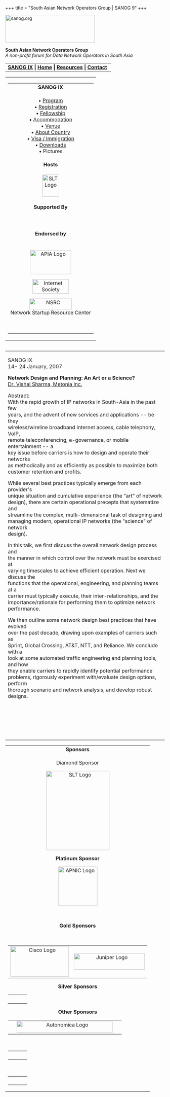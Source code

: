 +++
title = "South Asian Network Operators Group | SANOG 9"
+++

[<img src="../images/logo.jpg" width="283" height="88" alt="sanog.org" />](../index.html)

**South Asian Network Operators Group**  
*A non-profit forum for Data Network Operators in South Asia*

<table width="760" data-border="0" data-cellspacing="0" data-cellpadding="0">
<tbody>
<tr class="odd">
<td><strong><a href="index.html">SANOG IX</a></strong> <strong>| <a href="../index.html">Home</a> | <a href="../resources/index.html">Resources</a> | <a href="../contact.htm">Contact</a> </strong></td>
</tr>
</tbody>
</table>

<table width="99%" data-border="0" data-cellspacing="0" data-cellpadding="8">
<colgroup>
<col style="width: 100%" />
</colgroup>
<tbody>
<tr class="odd">
<td><table width="100%" data-border="0" data-cellspacing="2" data-cellpadding="0">
<colgroup>
<col style="width: 100%" />
</colgroup>
<tbody>
<tr class="odd">
<td style="text-align: center;"><strong>SANOG IX</strong></td>
</tr>
<tr class="even">
<td style="text-align: center;"><p>• <a href="program.htm">Program</a><br />
• <a href="registration.htm">Registration</a><br />
• <a href="fellowship.htm">Fellowship</a><br />
• <a href="accomodation.htm">Accommodation</a><br />
• <a href="venue.htm">Venue</a><br />
• <a href="country.htm">About Country</a><br />
• <a href="visa.htm">Visa / Immigration</a><br />
• <a href="downloads.htm">Downloads</a><br />
• Pictures</p></td>
</tr>
<tr class="odd">
<td style="text-align: center;"><strong>Hosts</strong></td>
</tr>
<tr class="even">
<td style="text-align: center;"><div data-align="center">
<p><a href="http://www.slt.lk"><img src="images/logo_slt.gif" width="53" height="70" alt="SLT Logo" /></a></p>
</div></td>
</tr>
<tr class="odd">
<td style="text-align: center;"><strong>Supported By</strong></td>
</tr>
<tr class="even">
<td style="text-align: center;"><p> </p></td>
</tr>
<tr class="odd">
<td style="text-align: center;"><strong>Endorsed by</strong></td>
</tr>
<tr class="even">
<td style="text-align: center;"><p><br />
<a href="http://www.apia.org/"><img src="../sanog4/images/apialogo.gif" width="130" height="76" alt="APIA Logo" /></a></p>
<p><a href="http://www.isoc.org/"><img src="../sanog4/images/isoc.gif" width="115" height="45" alt="Internet Society" /></a></p>
<p><a href="http://www.nsrc.org/"><img src="../sanog4/images/nsrc-logo.gif" width="134" height="34" alt="NSRC" /></a><br />
Network Startup Resource Center</p>
<p> </p></td>
</tr>
</tbody>
</table></td>
</tr>
</tbody>
</table>

<img src="../images/1pxt.gif" width="1" height="1" />

<table width="100%" data-border="0" data-cellspacing="0" data-cellpadding="10">
<colgroup>
<col style="width: 100%" />
</colgroup>
<tbody>
<tr class="odd">
<td><p>SANOG IX<br />
14- 24 January, 2007</p>
<p><strong>Network Design and Planning: An Art or a Science?</strong><br />
<a href="speakers.htm">Dr. Vishal Sharma, Metonia Inc.</a></p>
<p>Abstract:<br />
With the rapid growth of IP networks in South-Asia in the past few<br />
years, and the advent of new services and applications -- be they<br />
wireless/wireline broadband Internet access, cable telephony, VoIP,<br />
remote teleconferencing, e-governance, or mobile entertainment -- a<br />
key issue before carriers is how to design and operate their networks<br />
as methodically and as efficiently as possible to maximize both<br />
customer retention and profits.</p>
<p>While several best practices typically emerge from each provider's<br />
unique situation and cumulative experience (the "art" of network<br />
design), there are certain operational precepts that systematize and<br />
streamline the complex, multi-dimensional task of designing and<br />
managing modern, operational IP networks (the "science" of network<br />
design).</p>
<p>In this talk, we first discuss the overall network design process and<br />
the manner in which control over the network must be exercised at<br />
varying timescales to achieve efficient operation. Next we discuss the<br />
functions that the operational, engineering, and planning teams at a<br />
carrier must typically execute, their inter-relationships, and the<br />
importance/rationale for performing them to optimize network<br />
performance.</p>
<p>We then outline some network design best practices that have evolved<br />
over the past decade, drawing upon examples of carriers such as<br />
Sprint, Global Crossing, AT&amp;T, NTT, and Reliance. We conclude with a<br />
look at some automated traffic engineering and planning tools, and how<br />
they enable carriers to rapidly identify potential performance<br />
problems, rigorously experiment with/evaluate design options, perform<br />
thorough scenario and network analysis, and develop robust designs.</p>
<p> </p>
<p> </p>
<p> </p></td>
</tr>
</tbody>
</table>

<table width="100%" data-border="0" data-cellspacing="0">
<colgroup>
<col style="width: 100%" />
</colgroup>
<tbody>
<tr class="odd">
<td style="text-align: center;"><strong>Sponsors</strong></td>
</tr>
<tr class="even">
<td style="text-align: center;"><div data-align="center">
<p>Diamond Sponsor</p>
<p><a href="http://www.slt.lk/"><img src="images/slt_logo.jpg" width="200" height="250" alt="SLT Logo" /><br />
</a></p>
<p><strong>Platinum Sponsor</strong></p>
<p><a href="http://www.apnic.net/"><img src="../sanog4/images/apniclogo.jpg" width="124" height="124" alt="APNIC Logo" /></a></p>
<p> </p>
<p><strong>Gold Sponsors</strong></p>
<p> </p>
<table>
<tbody>
<tr class="odd">
<td style="text-align: center;"><a href="http://www.cisco.com/"><img src="images/logo_cisco.gif" width="185" height="96" alt="Cisco Logo" /></a></td>
<td style="text-align: center;"><a href="http://www.juniper.net/"><img src="images/juniper.GIF" width="224" height="51" alt="Juniper Logo" /></a></td>
</tr>
</tbody>
</table>
<p><strong>Silver Sponsors</strong></p>
<table>
<tbody>
<tr class="odd">
<td style="text-align: center;"> </td>
<td style="text-align: center;"> </td>
<td style="text-align: center;"> </td>
</tr>
</tbody>
</table>
<p><strong>Other Sponsors</strong></p>
<table>
<tbody>
<tr class="odd">
<td style="text-align: center;"> </td>
<td style="text-align: center;"><a href="http://www.autonomica.se"><img src="images/Autonomicalogo.jpg" width="303" height="37" alt="Autonomica Logo" /></a></td>
<td style="text-align: center;"> </td>
</tr>
</tbody>
</table>
<p> </p>
<table>
<tbody>
<tr class="odd">
<td style="text-align: center;"> </td>
<td style="text-align: center;"> </td>
<td style="text-align: center;"> </td>
</tr>
</tbody>
</table>
<p> </p>
<table>
<tbody>
<tr class="odd">
<td style="text-align: center;"> </td>
<td style="text-align: center;"> </td>
<td style="text-align: center;"> </td>
</tr>
</tbody>
</table>
</div></td>
</tr>
</tbody>
</table>
